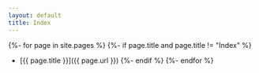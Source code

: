 ```yaml
---
layout: default
title: Index
---
```


{%- for page in site.pages %}
{%- if page.title and page.title != "Index" %}
- [{{ page.title }}]({{ page.url }})
{%- endif %}
{%- endfor %}
